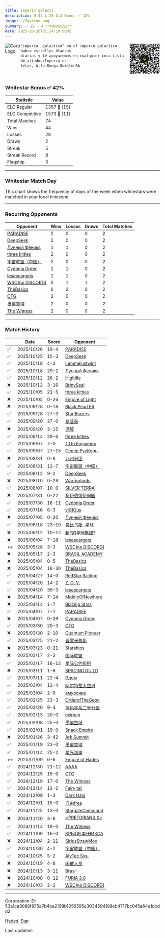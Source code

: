 ```yaml
---
title: ​imperio galacti
description: W:44 L:28 D:2 Bonus ✅ 42%
image: ./favicon.png
Summary: ✅ 19 - 4 **РARADISЕ**
date: 2025-10-26T01:24:18.000Z
---
```

<head>
<link rel="icon" type="image/x-icon" href="./favicon.ico">
</head>
<img align="left" width="50" height="50" src="./favicon.ico" alt="Corp Logo"><img align="right" width="100" height="100" src="./qr.png" alt="QR Code">

```
"imperio  galactico" en el imperio galactico habra estrellas blancas 
diarias y te apoyaremos en cualquier cosa Lista de aliados:Imperio es
telar, Alfa Omega GuistonRA
```
<br>

### Whitestar Bonus ✅ 42%

| Statistic | Value |
| --- | --- |
| ELO Regular | 1357 🔺  (15)|
| ELO Competitive | 1573 🔺  (11)|
| Total Matches | 74 |
| Wins | 44 |
| Losses | 28 |
| Draws | 2 |
| Streak | 5 |
| Streak Record | 8 |
| Flagship | 3 |

---

### Whitestar Match Day

This chart shows the frequency of days of the week when whitestars were matched in your local timezone

<!-- Load Chart.js from jsDelivr CDN -->
<script src="https://cdn.jsdelivr.net/npm/chart.js@4.0.1"></script>

<!-- Create a canvas element where the chart will be rendered -->
<canvas id="myChart" width="400" height="200"></canvas>

<!-- JavaScript code to render the bar chart -->
<script>
    document.addEventListener("DOMContentLoaded", function() {
        // Ensure scanTime is an array; if empty, handle accordingly
        let timestamps = [1761009858,1761002349,1760385250,1760375816,1759811224,1759797810,1759192260,1759191059,1758626805,1758588054,1757944716,1757937204,1757394284,1756772941,1756772341,1756193925,1756176971,1754546014,1754395692,1754095275,1753489099,1753452741,1752257132,1751294286,1749825241,1749313496,1748575490,1748043605,1747072723,1745901804,1745895494,1745360284,1744691660,1744678141,1744173594,1744171491,1743562622,1743557815,1742939616,1742939005,1742433511,1742328026,1741798541,1741781708,1741290100,1741279879,1740689707,1740686708,1740071876,1739594952,1739056169,1738549817,1737943083,1737426831,1736891010,1736452217,1736002901,1735158233,1734671480,1734209662,1733776685,1733291995,1732649233,1732073188,1731633860,1731182810,1730748289,1730298139,1729857552,1729387027,1728873730,1728422888,1727986231,1727553798];

        const fontColor = 'rgba(64, 128, 160, 1)';

        // Function to convert Unix timestamps to day of the week (0=Sunday, 6=Saturday)
        function getDayOfWeek(timestamp) {
            return new Date(timestamp * 1000).getDay();
        }

        // Initialize an array to count occurrences for each day of the week
        let dayCounts = [0, 0, 0, 0, 0, 0, 0];

        // Populate the dayCounts array based on the scanTime data
        timestamps.forEach(ts => {
            let dayOfWeek = getDayOfWeek(ts);
            dayCounts[dayOfWeek]++;
        });

        // Chart.js configuration for the bar chart
        const data = {
            labels: ['Sunday', 'Monday', 'Tuesday', 'Wednesday', 'Thursday', 'Friday', 'Saturday'],
            datasets: [{
                data: dayCounts,
                backgroundColor: [
                    'rgba(0, 191, 255, 0.2)',   // Deep Sky Blue (Sunday)
                    'rgba(135, 206, 250, 0.2)', // Light Sky Blue (Monday)
                    'rgba(173, 216, 230, 0.2)', // Light Blue (Tuesday)
                    'rgba(214, 236, 243, 0.2)', // Custom light blue (Wednesday)
                    'rgba(173, 216, 230, 0.2)', // Light Blue (Thursday)
                    'rgba(135, 206, 250, 0.2)', // Light Sky Blue (Friday)
                    'rgba(0, 191, 255, 0.2)'    // Deep Sky Blue (Saturday)
                ],
                borderColor: [
                    'rgba(0, 191, 255, 1)',
                    'rgba(135, 206, 250, 1)',
                    'rgba(173, 216, 230, 1)',
                    'rgba(214, 236, 243, 1)',
                    'rgba(173, 216, 230, 1)',
                    'rgba(135, 206, 250, 1)',
                    'rgba(0, 191, 255, 1)'
                ],
                borderWidth: 1,
                minBarLength: 5
            }]
        };

        const config = {
            type: 'bar',
            data: data,
            options: {
                scales: {
                    y: {
                        beginAtZero: true,
                        ticks: {
                            stepSize: 1,
                            color: fontColor
                        },
                        grid: {
                            color: 'rgba(255, 255, 255, 0.2)'
                        }
                    },
                    x: {
                        ticks: {
                            color: fontColor
                        },
                        grid: {
                            display: false 
                        }
                    }
                },
                plugins: {
                    legend: {
                        display: false
                    }
                }
            }
        };

        // Render the chart
        const ctx = document.getElementById('myChart').getContext('2d');
        const myChart = new Chart(ctx, config);
    });
</script>
    
---
### Recurring Opponents

| Opponent | Wins | Losses | Draws | Total Matches |
| --- | --- | --- | --- | --- |
| [РARADISЕ](https://ws.tsl.rocks/corp/03c58fc5ec06999aae229fdff322b3b4e29ed65d445af279f69068d3f7180287/) | 2 | 0 | 0 | 2 |
| [DeepSeek](https://ws.tsl.rocks/corp/3b6cfa9066d6d41f2d411bfc69229f594a18dd7de31fc44eaff787f7153d0484/) | 2 | 0 | 0 | 2 |
| [Лунный Феникс](https://ws.tsl.rocks/corp/457b7f76314e0ee24752aaf2396afac9027cfbdcca2a9863add962250ccbf389/) | 1 | 1 | 0 | 2 |
| [three kitties](https://ws.tsl.rocks/corp/04ae72b5736fbdc80a2fe9e4c2baaad3258a1e0ef0acc8122295fb64d6b3d292/) | 2 | 0 | 0 | 2 |
| [宇宙联盟（中国）](https://ws.tsl.rocks/corp/f65e4271e098ff050b7e566effe810ba1757388a6eecf4b818ed6c3502743dec/) | 2 | 0 | 0 | 2 |
| [Cydonia Order](https://ws.tsl.rocks/corp/e55f58931b283e38b70e189f9bbc51563a76e2ae541f8b2b207444fb36d5ddf9/) | 1 | 1 | 0 | 2 |
| [lesescargots](https://ws.tsl.rocks/corp/718c873931e9097064fd6ef580fe9d8761be712e0783e0b97d28344abd910623/) | 1 | 1 | 0 | 2 |
| [WSC\(no DISCORD\)](https://ws.tsl.rocks/corp/d15ca51c4f5ca0bf259101e7243117d8270dd8f264ecd4a7f6f694d2b98c7919/) | 0 | 1 | 1 | 2 |
| [TheBasics](https://ws.tsl.rocks/corp/8c9069f3ec3e766d51d76851b0d21a0fb065a026e597cfebc7d8cc8cbf2b998f/) | 0 | 2 | 0 | 2 |
| [CTG](https://ws.tsl.rocks/corp/9647a8507dfa5637a217d2d6a0ad47aefb6a4563f910ad46376c228450cff43c/) | 2 | 0 | 0 | 2 |
| [墨痕空域](https://ws.tsl.rocks/corp/54eb675d1e22011c21e5b0f2b026934ea19913b030c65570d1e1473693d4364c/) | 2 | 0 | 0 | 2 |
| [The Witness](https://ws.tsl.rocks/corp/b7b956df82c516f3d2c025c8ce1a2c4932eab3de4a2f63b49184241db2b3075c/) | 2 | 0 | 0 | 2 |

---
### Match History

|  | Date | Score | Opponent |
| --- | --- | --- | --- |
| ✅ | 2025/10/26 | 19-4 | [РARADISЕ](https://ws.tsl.rocks/corp/03c58fc5ec06999aae229fdff322b3b4e29ed65d445af279f69068d3f7180287/) |
| ✅ | 2025/10/25 | 15-3 | [DeepSeek](https://ws.tsl.rocks/corp/3b6cfa9066d6d41f2d411bfc69229f594a18dd7de31fc44eaff787f7153d0484/) |
| ✅ | 2025/10/18 | 4-3 | [Lemmejustwin\!](https://ws.tsl.rocks/corp/3df061e37044f80f90566ba046b4e65cf8aaa94927d03f0a134b25de37300899/) |
| ✅ | 2025/10/18 | 29-2 | [Лунный Феникс](https://ws.tsl.rocks/corp/457b7f76314e0ee24752aaf2396afac9027cfbdcca2a9863add962250ccbf389/) |
| ✅ | 2025/10/12 | 28-2 | [Highlife](https://ws.tsl.rocks/corp/e667e116808de19118853c1729815a3431a83531f951514ab8aa77a345cc8e40/) |
| ❌ | 2025/10/12 | 3-16 | [BrinySeal](https://ws.tsl.rocks/corp/05ada6d14c0c53422b434d3d55b1440370f85e96f93c74992cb8c4eb8f5503ba/) |
| ✅ | 2025/10/05 | 21-5 | [three kitties](https://ws.tsl.rocks/corp/04ae72b5736fbdc80a2fe9e4c2baaad3258a1e0ef0acc8122295fb64d6b3d292/) |
| ❌ | 2025/10/05 | 0-26 | [Empire of Light](https://ws.tsl.rocks/corp/5ca200f11c7f9dedf112be9585982247820f97c82868bacb956c0ef8d19262bc/) |
| ❌ | 2025/09/28 | 0-18 | [Black Pearl FR](https://ws.tsl.rocks/corp/2b852290b8f1d765b15529c7bac7b9b7eacc3ca4f427cbed0a24b2ddfde359e6/) |
| ✅ | 2025/09/28 | 27-3 | [Star Blazers](https://ws.tsl.rocks/corp/f179acb7b919d9d3185f1fcd66bb17d5e257feab5039bcbf6efb5c8cd6f5c057/) |
| ✅ | 2025/09/20 | 27-0 | [星落苑](https://ws.tsl.rocks/corp/6f9fa67d0699c2b71d30145d66e2765594c160992a9fe79a3fb0738eaab2e78c/) |
| ❌ | 2025/09/20 | 3-15 | [深域](https://ws.tsl.rocks/corp/eecda71374dad3401a154cda170518bbf578f7124c194849a529405246335626/) |
| ✅ | 2025/09/14 | 29-6 | [three kitties](https://ws.tsl.rocks/corp/04ae72b5736fbdc80a2fe9e4c2baaad3258a1e0ef0acc8122295fb64d6b3d292/) |
| ✅ | 2025/09/07 | 7-0 | [11th Engineers](https://ws.tsl.rocks/corp/7341e9a33a1baf2162870c795632dcd551d3c624b06456dac041fa049ba67a9a/) |
| ✅ | 2025/09/07 | 27-15 | [Север РусКорп](https://ws.tsl.rocks/corp/39eeae12a2a5fead3330938b8f38c71aab465634b732303dad7b2a7d5f472004/) |
| ❌ | 2025/08/31 | 0-8 | [九州分团](https://ws.tsl.rocks/corp/e7374c31c95ba96f5c59c7c1de632517dd4cec2d4680e25e7f34d077133e4d4f/) |
| ✅ | 2025/08/31 | 13-7 | [宇宙联盟（中国）](https://ws.tsl.rocks/corp/f65e4271e098ff050b7e566effe810ba1757388a6eecf4b818ed6c3502743dec/) |
| ✅ | 2025/08/12 | 9-2 | [DeepSeek](https://ws.tsl.rocks/corp/3b6cfa9066d6d41f2d411bfc69229f594a18dd7de31fc44eaff787f7153d0484/) |
| ❌ | 2025/08/10 | 0-28 | [Warriorlords](https://ws.tsl.rocks/corp/a78c29b9e1c9f793205ba10d796dcabc114ef43d86f0bd34a43a56dc6da768aa/) |
| ✅ | 2025/08/07 | 10-0 | [SILVER TERRA](https://ws.tsl.rocks/corp/60e0173f2a13dc7ad21bb11315df4bdc5f9bf97737ba3b89c0d035621fc2766f/) |
| ❌ | 2025/07/31 | 0-22 | [柯伊伯带伊甸园](https://ws.tsl.rocks/corp/4eea992d73d29d14f33b0acc0b240ba7c71162f6e6a453f3771b7365d18616f6/) |
| ✅ | 2025/07/30 | 16-11 | [Cydonia Order](https://ws.tsl.rocks/corp/e55f58931b283e38b70e189f9bbc51563a76e2ae541f8b2b207444fb36d5ddf9/) |
| ✅ | 2025/07/16 | 6-3 | [viCIOus](https://ws.tsl.rocks/corp/910b93255c2b748443e55624583e16ee14d84a577cd7b8e3127f0d1fcb363fbb/) |
| ❌ | 2025/07/05 | 0-20 | [Лунный Феникс](https://ws.tsl.rocks/corp/457b7f76314e0ee24752aaf2396afac9027cfbdcca2a9863add962250ccbf389/) |
| ✅ | 2025/06/18 | 23-10 | [莫比乌斯\-星环](https://ws.tsl.rocks/corp/f880db6adc517a83cc7c539551b160f5a90ac67a8ac62f8ae1edcbb40fff043c/) |
| ❌ | 2025/06/12 | 10-12 | [新?的星际集团?](https://ws.tsl.rocks/corp/22bf8dd694333c9c627c373b02fed1704094cf10e94618c1f79feaef53183e7e/) |
| ❌ | 2025/06/04 | 7-18 | [lesescargots](https://ws.tsl.rocks/corp/718c873931e9097064fd6ef580fe9d8761be712e0783e0b97d28344abd910623/) |
| ↔️ | 2025/05/28 | 3-3 | [WSC\(no DISCORD\)](https://ws.tsl.rocks/corp/d15ca51c4f5ca0bf259101e7243117d8270dd8f264ecd4a7f6f694d2b98c7919/) |
| ❌ | 2025/05/17 | 2-3 | [BRASIL ACADEMY](https://ws.tsl.rocks/corp/cabc8229ee9053cfa3496208bd29c60cd71cda89c5e723fc236fff61a95c2b83/) |
| ❌ | 2025/05/04 | 0-5 | [TheBasics](https://ws.tsl.rocks/corp/8c9069f3ec3e766d51d76851b0d21a0fb065a026e597cfebc7d8cc8cbf2b998f/) |
| ❌ | 2025/05/04 | 18-30 | [TheBasics](https://ws.tsl.rocks/corp/8c9069f3ec3e766d51d76851b0d21a0fb065a026e597cfebc7d8cc8cbf2b998f/) |
| ✅ | 2025/04/27 | 14-0 | [RedStar Raiding](https://ws.tsl.rocks/corp/83a1c4f1576eec7dce037eb5b64b2455ca3affb9d3072108c5d4d3eba88b4570/) |
| ✅ | 2025/04/20 | 14-2 | [Z\. O\. V\.](https://ws.tsl.rocks/corp/4f56534357f2407b25faee160f9dca4ee83b8f9ca4425ba472a47298faf54096/) |
| ✅ | 2025/04/20 | 39-3 | [lesescargots](https://ws.tsl.rocks/corp/718c873931e9097064fd6ef580fe9d8761be712e0783e0b97d28344abd910623/) |
| ❌ | 2025/04/14 | 7-14 | [MiddleOfNowhere](https://ws.tsl.rocks/corp/5533fe0fd0191ec67175c5e7330d8716ef0ce35fdbf47e4c07e41393dcf6eb42/) |
| ❌ | 2025/04/14 | 1-7 | [Blazing Stars](https://ws.tsl.rocks/corp/f1c390fb4786da2cb59b7b39519a0ecf6022d4ba017d407af5286aa056682aff/) |
| ✅ | 2025/04/07 | 7-1 | [РARADISЕ](https://ws.tsl.rocks/corp/03c58fc5ec06999aae229fdff322b3b4e29ed65d445af279f69068d3f7180287/) |
| ❌ | 2025/04/07 | 0-29 | [Cydonia Order](https://ws.tsl.rocks/corp/e55f58931b283e38b70e189f9bbc51563a76e2ae541f8b2b207444fb36d5ddf9/) |
| ✅ | 2025/03/30 | 20-3 | [CTG](https://ws.tsl.rocks/corp/9647a8507dfa5637a217d2d6a0ad47aefb6a4563f910ad46376c228450cff43c/) |
| ❌ | 2025/03/30 | 2-10 | [Quantum Pioneer](https://ws.tsl.rocks/corp/fe4e5b559382124e9a6e83ce04fc490dbfb51a1f3ad7377fe9c69c8d239c25da/) |
| ✅ | 2025/03/25 | 21-2 | [普罗米修斯](https://ws.tsl.rocks/corp/f39d00b1bbbf87c158931fd887f37a588019d0b1fd4f2441fbc675674b71423a/) |
| ❌ | 2025/03/23 | 0-21 | [Starships](https://ws.tsl.rocks/corp/b75dd27a38d238b4d9cd11637820796c7df082496dc05190e61fc675f71b05db/) |
| ❌ | 2025/03/17 | 2-3 | [国际联盟](https://ws.tsl.rocks/corp/4b25f449617273077d1898d67e79bfe22c803412bb840eb68412fe0ee7224a95/) |
| ✅ | 2025/03/17 | 16-12 | [星际公约组织](https://ws.tsl.rocks/corp/72e8750bccc297a8a97c53745622d1acc8a59cc5cb7618e58ce5bb12f98849d0/) |
| ❌ | 2025/03/11 | 1-6 | [SPACING GUILD](https://ws.tsl.rocks/corp/e81af8fe50f976167d2ea644004ff2e4c9ce0e7b399b754c06c4c831934842fd/) |
| ✅ | 2025/03/11 | 22-4 | [Эдем](https://ws.tsl.rocks/corp/a61dc2c639a91f5b725d43d306ba2eebe1770c92499d7d92086b7a097f939c0d/) |
| ✅ | 2025/03/04 | 13-4 | [阿尔特拉太空港](https://ws.tsl.rocks/corp/e534fc2f753336290d411e489dcfbedb0e6e7e5608a9bcaa30edae8638595a9d/) |
| ✅ | 2025/03/04 | 2-0 | [амурочка](https://ws.tsl.rocks/corp/6cc927cc370ca2dc8f42d77e6d2dfc76b6949703648b704cc4c691a559756b0b/) |
| ✅ | 2025/02/25 | 23-3 | [OrderofTheGeon](https://ws.tsl.rocks/corp/85f6a14e4f7488eb8134ea422522636da92d121d81297b3018e1e69fac907762/) |
| ✅ | 2025/02/20 | 9-4 | [蓝色星系二号分盟](https://ws.tsl.rocks/corp/40ffb900f40aefc1fa4fddd4d036e0466577312c7fb8e16ae315cd8868015297/) |
| ✅ | 2025/02/13 | 20-0 | [exirium](https://ws.tsl.rocks/corp/4981522e08ce38bcec7b2a189b3bfba9c072a615eea490a55c645344ac975f54/) |
| ✅ | 2025/02/08 | 25-0 | [墨痕空域](https://ws.tsl.rocks/corp/54eb675d1e22011c21e5b0f2b026934ea19913b030c65570d1e1473693d4364c/) |
| ✅ | 2025/02/01 | 19-0 | [Snack Empire](https://ws.tsl.rocks/corp/e7b912cdbd535c7bae1a2176819caef605c402607aa368b529db6b36d746036b/) |
| ❌ | 2025/01/26 | 3-42 | [Ark Summit](https://ws.tsl.rocks/corp/5940b759f3f833f4c6b35733e1f642a64d5589c1c692e34d030383be08e95e02/) |
| ✅ | 2025/01/19 | 23-0 | [墨痕空域](https://ws.tsl.rocks/corp/54eb675d1e22011c21e5b0f2b026934ea19913b030c65570d1e1473693d4364c/) |
| ✅ | 2025/01/14 | 25-2 | [星光滨岸](https://ws.tsl.rocks/corp/75dfe9299a63edce44f4604dc0bbe19eca157df4838e6e3a46621b7f14a89c39/) |
| ↔️ | 2025/01/09 | 6-6 | [Empire of Hades](https://ws.tsl.rocks/corp/5772c612f584faa0a1fcb0a9a96f08ee4ebba1f4cc1105d95634c651bddf54bf/) |
| ✅ | 2024/12/30 | 21-12 | [AAAA](https://ws.tsl.rocks/corp/73b759d7c9218f2c1171f9ef691739331ca36ee045039f4f3f935a47b6622a27/) |
| ✅ | 2024/12/25 | 19-0 | [CTG](https://ws.tsl.rocks/corp/9647a8507dfa5637a217d2d6a0ad47aefb6a4563f910ad46376c228450cff43c/) |
| ✅ | 2024/12/19 | 17-0 | [The Witness](https://ws.tsl.rocks/corp/b7b956df82c516f3d2c025c8ce1a2c4932eab3de4a2f63b49184241db2b3075c/) |
| ✅ | 2024/12/14 | 12-2 | [Fairy tail](https://ws.tsl.rocks/corp/44e6a82c06b84bc5579df0e42bc462f36313b0060861d25228856930f6c19eac/) |
| ❌ | 2024/12/09 | 1-3 | [Dark Halo](https://ws.tsl.rocks/corp/f6ed7c780faf133d3fe411b9ed88480608a56064328539891d1b4348242954f6/) |
| ✅ | 2024/12/01 | 15-0 | [自由free](https://ws.tsl.rocks/corp/f3c8f1a4ff4df82dcb8cacc2471573cc3b267e63353ad34bec874e00d5288fd0/) |
| ✅ | 2024/11/25 | 13-0 | [StargateCommand](https://ws.tsl.rocks/corp/b378193d0b158ce0513a666f0c19da1599421d036e3fd12c0f287d02cac78ccb/) |
| ❌ | 2024/11/20 | 3-6 | [⭐PRETORIANS\.X⭐](https://ws.tsl.rocks/corp/cb69b877d0e7ac86c3ce149f74e3c8db3a6352f330dc8da3e9754e9468a3255a/) |
| ✅ | 2024/11/14 | 19-0 | [The Witness](https://ws.tsl.rocks/corp/b7b956df82c516f3d2c025c8ce1a2c4932eab3de4a2f63b49184241db2b3075c/) |
| ✅ | 2024/11/09 | 16-0 | [КРЫЛЯ ФЕНИКСА](https://ws.tsl.rocks/corp/a7852d9224a29d8a8b12b07f0985cf455ee57c9a7b5fed73f08ab733e8de733b/) |
| ❌ | 2024/11/04 | 2-11 | [SiriusStrawMoo](https://ws.tsl.rocks/corp/c83a5744ea256d2c1fa59660bc0e18e8d01a2a467bc13fec27a8b30f689e220b/) |
| ✅ | 2024/10/30 | 4-2 | [宇宙联盟（中国）](https://ws.tsl.rocks/corp/f65e4271e098ff050b7e566effe810ba1757388a6eecf4b818ed6c3502743dec/) |
| ✅ | 2024/10/25 | 5-2 | [AlyTec Sys\.](https://ws.tsl.rocks/corp/4f98eeb43077d5c00a32f9810352931d8778fb5b24d8b49c318953d489f07df0/) |
| ❌ | 2024/10/19 | 4-8 | [闲散人员](https://ws.tsl.rocks/corp/4f0fa774b66e4f744a305525f92e7252205ae754df0f3982b577b32caf32cdbc/) |
| ❌ | 2024/10/13 | 3-11 | [Brasil](https://ws.tsl.rocks/corp/c1d98a4e0a9c522aff7cb4156b0dc139eb54566269c2203b2eae6fe1827fc6c3/) |
| ❌ | 2024/10/08 | 0-12 | [FURIA 2\.0](https://ws.tsl.rocks/corp/9c52bc79384398f4052be65dc0f7ee091ac2d3cf14488efd1f4e3310b1f12574/) |
| ❌ | 2024/10/03 | 2-3 | [WSC\(no DISCORD\)](https://ws.tsl.rocks/corp/d15ca51c4f5ca0bf259101e7243117d8270dd8f264ecd4a7f6f694d2b98c7919/) |

---
Corporation ID: 53a1ca8088f875a7b4ba2199b1059595e3034594188eb4717bc045a64e1dcdd2

[Hades' Star](https://www.hadesstar.com)
<script src="/assets/localtime.js"></script>
<div>
  Last updated: <span class="last-updated-date" data-unix-time="1761441858"></span>
</div>